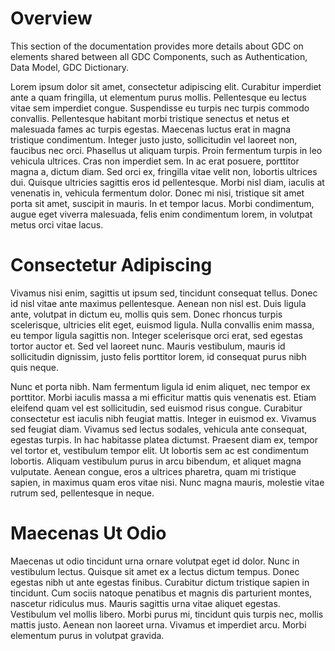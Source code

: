 # Overview

This section of the documentation provides more details about GDC on elements shared between all GDC Components, such as Authentication, Data Model, GDC Dictionary.

Lorem ipsum dolor sit amet, consectetur adipiscing elit. Curabitur imperdiet ante a quam fringilla, ut elementum purus mollis. Pellentesque eu lectus vitae sem imperdiet congue. Suspendisse eu turpis nec turpis commodo convallis. Pellentesque habitant morbi tristique senectus et netus et malesuada fames ac turpis egestas. Maecenas luctus erat in magna tristique condimentum. Integer justo justo, sollicitudin vel laoreet non, faucibus nec orci. Phasellus ut aliquam turpis. Proin fermentum turpis in leo vehicula ultrices. Cras non imperdiet sem. In ac erat posuere, porttitor magna a, dictum diam. Sed orci ex, fringilla vitae velit non, lobortis ultrices dui. Quisque ultricies sagittis eros id pellentesque. Morbi nisl diam, iaculis at venenatis in, vehicula fermentum dolor. Donec mi nisi, tristique sit amet porta sit amet, suscipit in mauris. In et tempor lacus. Morbi condimentum, augue eget viverra malesuada, felis enim condimentum lorem, in volutpat metus orci vitae lacus.

# Consectetur Adipiscing

Vivamus nisi enim, sagittis ut ipsum sed, tincidunt consequat tellus. Donec id nisl vitae ante maximus pellentesque. Aenean non nisl est. Duis ligula ante, volutpat in dictum eu, mollis quis sem. Donec rhoncus turpis scelerisque, ultricies elit eget, euismod ligula. Nulla convallis enim massa, eu tempor ligula sagittis non. Integer scelerisque orci erat, sed egestas tortor auctor et. Sed vel laoreet nunc. Mauris vestibulum, mauris id sollicitudin dignissim, justo felis porttitor lorem, id consequat purus nibh quis neque.

Nunc et porta nibh. Nam fermentum ligula id enim aliquet, nec tempor ex porttitor. Morbi iaculis massa a mi efficitur mattis quis venenatis est. Etiam eleifend quam vel est sollicitudin, sed euismod risus congue. Curabitur consectetur est iaculis nibh feugiat mattis. Integer in euismod ex. Vivamus sed feugiat diam. Vivamus sed lectus sodales, vehicula ante consequat, egestas turpis. In hac habitasse platea dictumst. Praesent diam ex, tempor vel tortor et, vestibulum tempor elit. Ut lobortis sem ac est condimentum lobortis. Aliquam vestibulum purus in arcu bibendum, et aliquet magna vulputate. Aenean congue, eros a ultrices pharetra, quam mi tristique sapien, in maximus quam eros vitae nisi. Nunc magna mauris, molestie vitae rutrum sed, pellentesque in neque.

# Maecenas Ut Odio

Maecenas ut odio tincidunt urna ornare volutpat eget id dolor. Nunc in vestibulum lectus. Quisque sit amet ex a lectus dictum tempus. Donec egestas nibh ut ante egestas finibus. Curabitur dictum tristique sapien in tincidunt. Cum sociis natoque penatibus et magnis dis parturient montes, nascetur ridiculus mus. Mauris sagittis urna vitae aliquet egestas. Vestibulum vel mollis libero. Morbi purus mi, tincidunt quis turpis nec, mollis mattis justo. Aenean non laoreet urna. Vivamus et imperdiet arcu. Morbi elementum purus in volutpat gravida.
